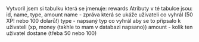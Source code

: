 Vytvoril jsem si tabulku která se jmenuje: rewards
Atributy v té tabulce jsou: id, name, type, amount
name - zpráva která se ukáže uživateli co vyhrál (50 XP! nebo 100 dolarů!)
type - napsaný typ co vyhrál aby se to připsalo k uživateli (xp, money (takhle to mam v databazi napsano))
amount - kolik ten uživatel dostane (třeba 50 nebo 100)
